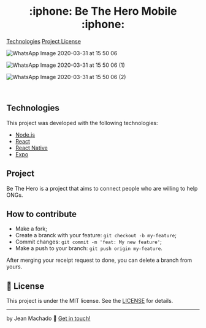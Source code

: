 <h1 align="center">
:iphone: Be The Hero Mobile :iphone:
</h1>


 <a href="https://github.com/jeannzk021/be-the-hero-Mobile-/blob/master/README.md#technologies">Technologies</a>
 <a href="https://github.com/jeannzk021/be-the-hero-Mobile-/blob/master/README.md#project"> Project </a>
 <a href="#memo-license">License</a>


![WhatsApp Image 2020-03-31 at 15 50 06](https://user-images.githubusercontent.com/60414493/80431559-255e5f80-88c8-11ea-8d89-bc5703caf77a.jpeg)

![WhatsApp Image 2020-03-31 at 15 50 06 (1)](https://user-images.githubusercontent.com/60414493/80431553-242d3280-88c8-11ea-98d2-d8eccab3a5e6.jpeg)

![WhatsApp Image 2020-03-31 at 15 50 06 (2)](https://user-images.githubusercontent.com/60414493/80431558-24c5c900-88c8-11ea-842c-79d8524db612.jpeg)

<br>



## Technologies

This project was developed with the following technologies:

- [Node.js](https://nodejs.org/en/) 
- [React](https://reactjs.org)
- [React Native](https://facebook.github.io/react-native/)
- [Expo](https://expo.io/)

## Project

Be The Hero is a project that aims to connect people who are willing to help ONGs.


## How to contribute

- Make a fork;
- Create a branck with your feature: `git checkout -b my-feature`;
- Commit changes: `git commit -m 'feat: My new feature'`;
- Make a push to your branch: `git push origin my-feature`.

After merging your receipt request to done, you can delete a branch from yours.

## :memo: License

This project is under the MIT license. See the [LICENSE](https://github.com/jeannzk021/be-the-hero-Mobile-) for details.

---

by Jean Machado :wave: [Get in touch!](https://www.linkedin.com/in/jeanmachado021)
